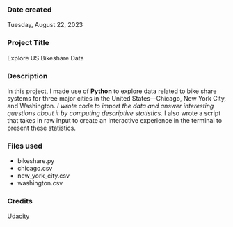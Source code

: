 ### Date created
Tuesday, August 22, 2023

### Project Title
Explore US Bikeshare Data

### Description
In this project, I made use of **Python** to explore data related to bike share systems for three major cities in the United States—Chicago, New York City, and Washington. _I wrote code to import the data and answer interesting questions about it by computing descriptive statistics._ I also wrote a script that takes in raw input to create an interactive experience in the terminal to present these statistics.

### Files used
- bikeshare.py
- chicago.csv
- new_york_city.csv
- washington.csv

### Credits
[Udacity](https://www.udacity.com/)
